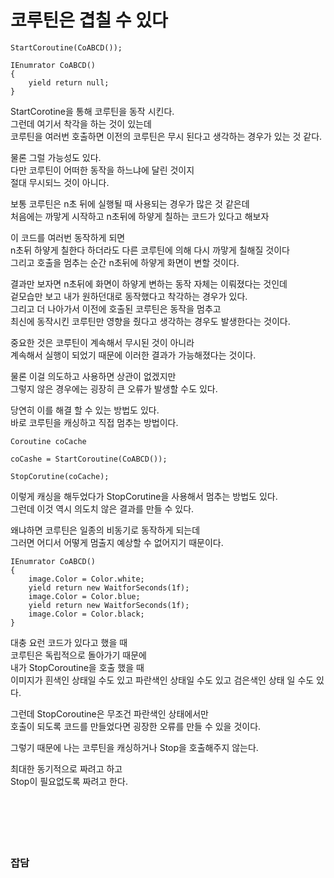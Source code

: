 # 코루틴은 겹칠 수 있다

```
StartCoroutine(CoABCD());

IEnumrator CoABCD()
{
    yield return null;
}
```

StartCorotine을 통해 코루틴을 동작 시킨다.  
그런데 여기서 착각을 하는 것이 있는데  
코루틴을 여러번 호출하면 이전의 코루틴은 무시 된다고 생각하는 경우가 있는 것 같다.

물론 그럴 가능성도 있다.  
다만 코루틴이 어떠한 동작을 하느냐에 달린 것이지  
절대 무시되느 것이 아니다.  

보통 코루틴은 n초 뒤에 실행될 때 사용되는 경우가 많은 것 같은데  
처음에는 까맣게 시작하고 n초뒤에 하얗게 칠하는 코드가 있다고 해보자  

이 코드를 여러번 동작하게 되면  
n초뒤 하얗게 칠한다 하더라도 다른 코루틴에 의해 다시 까맣게 칠해질 것이다  
그리고 호출을 멈추는 순간 n초뒤에 하얗게 화면이 변할 것이다.  

결과만 보자면 n초뒤에 화면이 하얗게 변하는 동작 자체는 이뤄졌다는 것인데  
겉모습만 보고 내가 원하던대로 동작했다고 착각하는 경우가 있다.  
그리고 더 나아가서 이전에 호출된 코루틴은 동작을 멈추고  
최신에 동작시킨 코루틴만 영향을 줬다고 생각하는 경우도 발생한다는 것이다.  

중요한 것은 코루틴이 계속해서 무시된 것이 아니라  
계속해서 실행이 되었기 때문에 이러한 결과가 가능해졌다는 것이다.  

물론 이걸 의도하고 사용하면 상관이 없겠지만  
그렇지 않은 경우에는 굉장히 큰 오류가 발생할 수도 있다.  

당연히 이를 해결 할 수 있는 방법도 있다.  
바로 코루틴을 캐싱하고 직접 멈추는 방법이다.  

```
Coroutine coCache

coCashe = StartCoroutine(CoABCD());

StopCorutine(coCache);
```

이렇게 캐싱을 해두었다가 StopCorutine을 사용해서 멈추는 방법도 있다.  
그런데 이것 역시 의도치 않은 결과를 만들 수 있다.  

왜냐하면 코루틴은 일종의 비동기로 동작하게 되는데  
그러면 어디서 어떻게 멈출지 예상할 수 없어지기 때문이다.  

```
IEnumrator CoABCD()
{
    image.Color = Color.white;
    yield return new WaitforSeconds(1f);
    image.Color = Color.blue;
    yield return new WaitforSeconds(1f);
    image.Color = Color.black;
}
```

대충 요런 코드가 있다고 했을 때  
코루틴은 독립적으로 돌아가기 때문에  
내가 StopCoroutine을 호출 했을 때  
이미지가 흰색인 상태일 수도 있고 파란색인 상태일 수도 있고 검은색인 상태 일 수도 있다.  

그런데 StopCoroutine은 무조건 파란색인 상태에서만  
호출이 되도록 코드를 만들었다면 굉장한 오류를 만들 수 있을 것이다.  

그렇기 때문에 나는 코루틴을 캐싱하거나 Stop을 호출해주지 않는다.  

최대한 동기적으로 짜려고 하고  
Stop이 필요없도록 짜려고 한다.  
</br>
</br>
</br>
</br>
</br>

### 잡담
```
```